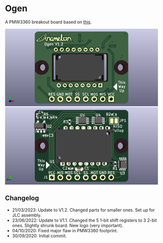 # Ogen
A PMW3360 breakout board based on [this](https://www.tindie.com/products/jkicklighter/pmw3360-motion-sensor/).

![Render Front](Showcase/Render-F.png)
![Render Back](Showcase/Render-B.png)

 ## Changelog
 * 21/03/2023: Update to V1.2. Changed parts for smaller ones. Set up for JLC assembly.
 * 23/06/2022: Update to V1.1. Changed the 5 1-bit shift registers to 3 2-bit ones. Slightly shrunk board. New logo (very important).
 * 04/10/2020: Fixed major flaw in PMW3360 footprint.
 * 30/09/2020: Initial commit.